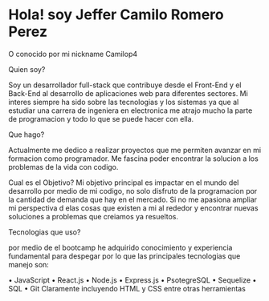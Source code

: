 #  Hola! soy Jeffer Camilo Romero Perez
O conocido por mi nickname Camilop4

Quien soy?

Soy un desarrollador full-stack que contribuye desde el Front-End y el Back-End al desarrollo de aplicaciones web para diferentes sectores. Mi interes siempre ha sido sobre las tecnologias y los sistemas ya que al estudiar una carrera de ingeniera en electronica me atrajo mucho la parte de programacion y todo lo que se puede hacer con ella.

Que hago?

Actualmente me dedico a realizar proyectos que me permiten avanzar en mi formacion como programador. Me fascina poder encontrar la solucion a los problemas de la vida con codigo.

Cual es el Objetivo?
Mi objetivo principal es impactar en el mundo del desarrollo por medio de mi codigo, no solo disfruto de la programacion por la cantidad de demanda que hay en el mercado. Si no me apasiona ampliar mi perspectiva d elas cosas que existen a mi al rededor y encontrar nuevas soluciones a problemas que creiamos ya resueltos.

Tecnologias que uso?

por medio de el bootcamp he adquirido conocimiento y experiencia fundamental para despegar por lo que las principales tecnologias que manejo son:

•	JavaScript
•	React.js
•	Node.js
•	Express.js
•	PsotegreSQL
•	Sequelize
•	SQL
•	Git
Claramente incluyendo HTML y CSS entre otras herramientas
